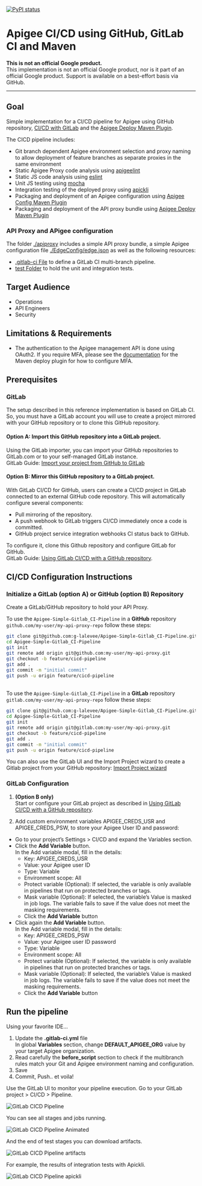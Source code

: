 [![PyPI status](https://img.shields.io/pypi/status/ansicolortags.svg)](https://pypi.python.org/pypi/ansicolortags/) 

# Apigee CI/CD using GitHub, GitLab CI and Maven 

**This is not an official Google product.**<BR>This implementation is not an official Google product, nor is it part of an official Google product. Support is available on a best-effort basis via GitHub.

***

## Goal

Simple implementation for a CI/CD pipeline for Apigee using GitHub repository, 
[CI/CD with GitLab](https://docs.gitlab.com/ee/ci/introduction/) and the [Apigee Deploy Maven Plugin](https://github.com/apigee/apigee-deploy-maven-plugin).

The CICD pipeline includes:

- Git branch dependent Apigee environment selection and proxy naming to allow
  deployment of feature branches as separate proxies in the same environment
- Static Apigee Proxy code analysis using [apigeelint](https://github.com/apigee/apigeelint)
- Static JS code analysis using [eslint](https://eslint.org/)
- Unit JS testing using [mocha](https://mochajs.org/)
- Integration testing of the deployed proxy using
  [apickli](https://github.com/apickli/apickli)
- Packaging and deployment of an Apigee configuration using
  [Apigee Config Maven Plugin](https://github.com/apigee/apigee-config-maven-plugin)
- Packaging and deployment of the API proxy bundle using
  [Apigee Deploy Maven Plugin](https://github.com/apigee/apigee-deploy-maven-plugin)


### API Proxy and APigee configuration

The folder [./apiproxy](./apiproxy) includes a simple API proxy bundle, a simple Apigee configuration file [./EdgeConfig/edge.json](./EdgeConfig/edge.json) as well as the following resources:

- [.gitlab-ci File](./.gitlab-ci.yml) to define a GitLab CI
  multi-branch pipeline.
- [test Folder](./test) to hold the unit and integration
  tests.


## Target Audience

- Operations
- API Engineers
- Security

## Limitations & Requirements

- The authentication to the Apigee management API is done using OAuth2. If
  you require MFA, please see the [documentation](https://github.com/apigee/apigee-deploy-maven-plugin#oauth-and-two-factor-authentication)
  for the Maven deploy plugin for how to configure MFA.

## Prerequisites

### GitLab

The setup described in this reference implementation is based on GitLab CI. So, you must have a GitLab account you will use to create a project mirrored with your GitHub repository or to clone this GitHub repository.

#### Option A: **Import** this GitHub repository into a GitLab project.

Using the GitLab importer, you can import your GitHub repositories to GitLab.com or to your self-managed GitLab instance. <BR>GitLab Guide: [Import your project from GitHub to GitLab](https://docs.gitlab.com/ee/user/project/import/github.html#import-your-github-repository-into-gitlab)


#### Option B: **Mirror** this GitHub repository to a GitLab project.

With GitLab CI/CD for GitHub, users can create a CI/CD project in GitLab connected to an external GitHub code repository. This will automatically configure several components:

- Pull mirroring of the repository.
- A push webhook to GitLab triggers CI/CD immediately once a code is committed.
- GitHub project service integration webhooks CI status back to GitHub.

To configure it, clone this Github repository and configure GitLab for GitHub.<BR> GitLab Guide:
[Using GitLab CI/CD with a GitHub repository](https://docs.gitlab.com/ee/ci/ci_cd_for_external_repos/github_integration.html).


## CI/CD Configuration Instructions

### Initialize a GitLab (option A) or GitHub (option B) Repository

Create a GitLab/GitHub repository to hold your API Proxy. 

To use the `Apigee-Simple-Gitlab_CI-Pipeline`
in a **GitHub** repository `github.com/my-user/my-api-proxy-repo` follow these
steps:

```bash
git clone git@github.com:g-lalevee/Apigee-Simple-Gitlab_CI-Pipeline.git
cd Apigee-Simple-Gitlab_CI-Pipeline
git init
git remote add origin git@github.com:my-user/my-api-proxy.git
git checkout -b feature/cicd-pipeline
git add .
git commit -m "initial commit"
git push -u origin feature/cicd-pipeline
```

<BR>To use the `Apigee-Simple-Gitlab_CI-Pipeline`
in a **GitLab** repository `gitlab.com/my-user/my-api-proxy-repo` follow these
steps:

```bash
git clone git@github.com:g-lalevee/Apigee-Simple-Gitlab_CI-Pipeline.git
cd Apigee-Simple-Gitlab_CI-Pipeline
git init
git remote add origin git@gitlab.com:my-user/my-api-proxy.git
git checkout -b feature/cicd-pipeline
git add .
git commit -m "initial commit"
git push -u origin feature/cicd-pipeline
```

You can also use the GitLab UI and the Import Project wizard to create a Gitlab project from your GitHub repository: [Import Project wizard](https://gitlab.com/projects/new#import_project)
 

### GitLab Configuration 

1.  **(Option B only)** <BR>
Start or configure your GitLab project as described in [Using GitLab CI/CD with a GitHub repository](https://docs.gitlab.com/ee/ci/ci_cd_for_external_repos/github_integration.html).

2.  Add custom environment variables APIGEE_CREDS_USR and APIGEE_CREDS_PSW, to store your Apigee User ID and password:
- Go to your project’s Settings > CI/CD and expand the Variables section.
- Click the **Add Variable** button.<BR>In the Add variable modal, fill in the details:
  - Key: APIGEE_CREDS_USR
  - Value: your Apigee user ID 
  - Type: Variable
  - Environment scope: All
  - Protect variable (Optional): If selected, the variable is only available in pipelines that run on protected branches or tags.
  - Mask variable (Optional): If selected, the variable’s Value is masked in job logs. The variable fails to save if the value does not meet the masking requirements.
  - Click the **Add Variable** button
- Click again the **Add Variable** button.<BR>In the Add variable modal, fill in the details:
  - Key: APIGEE_CREDS_PSW
  - Value: your Apigee user ID password
  - Type: Variable
  - Environment scope: All
  - Protect variable (Optional): If selected, the variable is only available in pipelines that run on protected branches or tags.
  - Mask variable (Optional): If selected, the variable’s Value is masked in job logs. The variable fails to save if the value does not meet the masking requirements.
  - Click the **Add Variable** button

## Run the pipeline

Using your favorite IDE...
1.  Update the **.gitlab-ci.yml** file<BR>
In global **Variables** section, change **DEFAULT_APIGEE_ORG** value by your target Apigee organization.
2.  Read carefully the **before_script** section to check if the multibranch rules match your Git and Apigee environment naming and configuration.
3. Save
4. Commit, Push.. et voila!

Use the GitLab UI to monitor your pipeline execution. Go to your GitLab project > CI/CD > Pipeline.

![GitLab CICD Pipeline](./img/GitLab-Pipeline-1.png)

You can see all stages and jobs running.

![GitLab CICD Pipeline Animated](./img/animated-pipeline.gif)

And the end of test stages you can download artifacts.

![GitLab CICD Pipeline artifacts](./img/atifacts.png)

For example, the results of integration tests with Apickli.

![GitLab CICD Pipeline apickli](./img/apickli.png)

